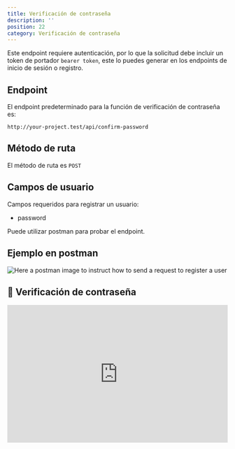 ```yaml
---
title: Verificación de contraseña
description: ''
position: 22
category: Verificación de contraseña
---
```


<alert type="warning">

Este endpoint requiere autenticación, por lo que la solicitud debe incluir un token de portador `bearer token`, este lo puedes generar en los endpoints de inicio de sesión o registro.

</alert>

## Endpoint

El endpoint predeterminado para la función de verificación de contraseña es:

```
http://your-project.test/api/confirm-password
```

## Método de ruta

El método de ruta es `POST`

## Campos de usuario

Campos requeridos para registrar un usuario:

- password

Puede utilizar postman para probar el endpoint.

## Ejemplo en postman

![Here a postman image to instruct how to send a request to register a user](/json-api-auth-docs/images/postman-confirm-password-screenshot.png)

## 🍿 Verificación de contraseña

<iframe style="width: 100%" height="315" src="https://www.youtube.com/embed/yrKTAUezkkQ" frameborder="0" allow="accelerometer; autoplay; clipboard-write; encrypted-media; gyroscope; picture-in-picture" allowfullscreen></iframe>